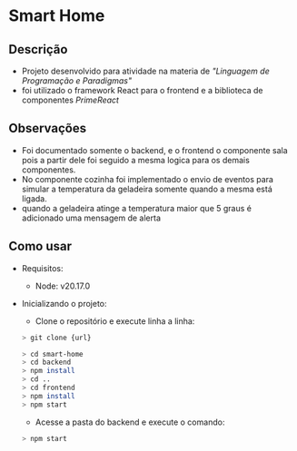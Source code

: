 # Smart Home
## Descrição
- Projeto desenvolvido para atividade na materia de *"Linguagem de Programação e Paradigmas"*
- foi utilizado o framework React para o frontend e a biblioteca de componentes *PrimeReact*

## Observações
- Foi documentado somente o backend, e o frontend o componente sala pois a partir dele foi seguido a mesma logica para os demais componentes.
- No componente cozinha foi implementado o envio de eventos para simular a temperatura da geladeira somente quando a mesma está ligada.
- quando a geladeira atinge a temperatura maior que 5 graus é adicionado uma mensagem de alerta

## Como usar
- Requisitos:
    - Node: v20.17.0

- Inicializando o projeto:
    - Clone o repositório e execute linha a linha:
    ```bash	
    > git clone {url}

    > cd smart-home
    > cd backend
    > npm install
    > cd ..
    > cd frontend
    > npm install
    > npm start
    ```
    - Acesse a pasta do backend e execute o comando:
    ```bash
    > npm start
    ```
